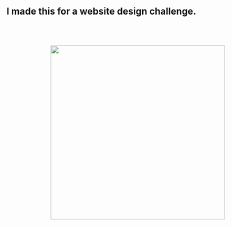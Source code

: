 

<h2>I made this for a website design challenge.</h2>

<pre>
    
            <div class="wrap">
            <img width=400 heigh=800 src="http://drive.google.com/uc?export=view&id=1BoGIvHjE7ApsPmBCWlNWR7PeeArl6skL"/>
            </div>
        
</pre>
